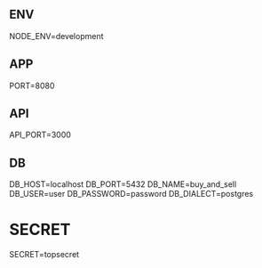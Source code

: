 ## ENV
NODE_ENV=development

## APP
PORT=8080

## API
API_PORT=3000

## DB
DB_HOST=localhost
DB_PORT=5432
DB_NAME=buy_and_sell
DB_USER=user
DB_PASSWORD=password
DB_DIALECT=postgres

# SECRET
SECRET=topsecret
